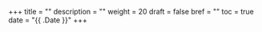 +++
title = ""
description = ""
weight = 20
draft = false
bref = ""
toc = true
date = "{{ .Date }}"
+++
